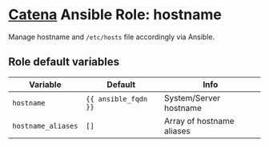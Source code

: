 # [Catena](https://github.com/alysoid/catena) Ansible Role: hostname

Manage hostname and `/etc/hosts` file accordingly via Ansible.

## Role default variables

| Variable           | Default              | Info                      |
| ------------------ | -------------------- | ------------------------- |
| `hostname`         | `{{ ansible_fqdn }}` | System/Server hostname    |
| `hostname_aliases` | `[]`                 | Array of hostname aliases |
